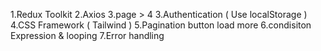 1.Redux Toolkit
2.Axios
3.page > 4
3.Authentication ( Use localStorage )
4.CSS Framework ( Tailwind )
5.Pagination button load more
6.condisiton Expression & looping
7.Error handling



